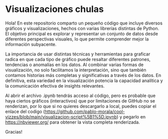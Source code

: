 # Visualizaciones chulas
Hola! En este repositorio comparto un pequeño código que incluye diversos gráficos y visualizaciones, hechos con varias librerías distintas de Python. El objetivo principal es explorar y representar un conjunto de datos desde diferentes perspectivas visuales, lo que permite comprender mejor la información subyacente.

La importancia de usar distintas técnicas y herramientas para graficar radica en que cada tipo de gráfico puede resaltar diferentes patrones, tendencias o anomalías en los datos. Al combinar varias formas de visualización, no solo facilitamos la interpretación, sino que también contamos historias más completas y significativas a través de los datos. En definitiva, esta variedad en la visualización potencia la capacidad analítica y la comunicación efectiva de insights relevantes.

Al abrir el archivo .ipynb tendrás acceso al código, pero es probable que haya ciertos gráficos (interactivos) que por limitaciones de GitHub no se renderizan, por lo que si no quieres descargarlo a local, puedes copiar el enlace del codigo (https://github.com/pablo-morala/cool-vizzes/blob/main/visualizacion-script%5B1%5D.ipynb) y pegarlo en https://nbviewer.org/ para obtener la vista completa renderizada.

Gracias!
